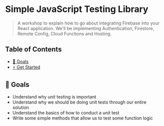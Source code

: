# Simple JavaScript Testing Library

> A workshop to explain how to go about integrating Firebase into your React application. We'll be implementing Authentication, Firestore, Remote Config, Cloud Functions and Hosting.

## Table of Contents
* [🎯 Goals](#goals)
* [⚡ Get Started](#get-started)

## 🎯 Goals

- Understand why unit testing is important
- Understand why we should be doing unit tests through our entire solution
- Understand the basics of how to conduct a unit test
- Write some simple methods that allow us to test some function logic
